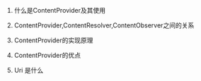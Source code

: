 1. 什么是ContentProvider及其使用

2. ContentProvider,ContentResolver,ContentObserver之间的关系

3. ContentProvider的实现原理

4. ContentProvider的优点

5. Uri 是什么

